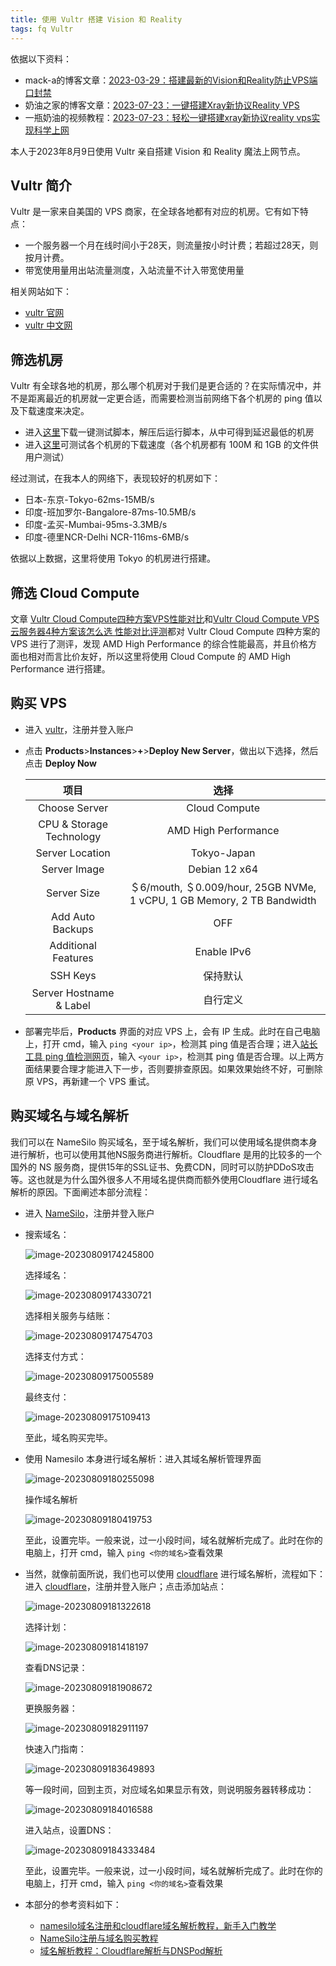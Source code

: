 ```yaml
---
title: 使用 Vultr 搭建 Vision 和 Reality
tags: fq Vultr
---
```


依据以下资料：

- mack-a的博客文章：[2023-03-29：搭建最新的Vision和Reality防止VPS端口封禁](https://www.v2ray-agent.com/archives/1680104902581)
- 奶油之家的博客文章：[2023-07-23：一键搭建Xray新协议Reality VPS](https://naiyous.com/732.html)
- 一瓶奶油的视频教程：[2023-07-23：轻松一键搭建xray新协议reality vps实现科学上网](https://www.youtube.com/watch?v=sVupcPFLvxs&t=256s)

本人于2023年8月9日使用 Vultr 亲自搭建 Vision 和 Reality 魔法上网节点。

## Vultr 简介

Vultr 是一家来自美国的 VPS 商家，在全球各地都有对应的机房。它有如下特点：

- 一个服务器一个月在线时间小于28天，则流量按小时计费；若超过28天，则按月计费。
- 带宽使用量用出站流量测度，入站流量不计入带宽使用量

相关网站如下：

- [vultr 官网](https://www.vultr.com/)
- [vultr 中文网](https://www.vultrcn.com/)

## 筛选机房

Vultr 有全球各地的机房，那么哪个机房对于我们是更合适的？在实际情况中，并不是距离最近的机房就一定更合适，而需要检测当前网络下各个机房的 ping 值以及下载速度来决定。

- 进入[这里](https://www.vultrcn.com/9.html)下载一键测试脚本，解压后运行脚本，从中可得到延迟最低的机房
- 进入[这里](https://www.vultrcn.com/2.html)可测试各个机房的下载速度（各个机房都有 100M 和 1GB 的文件供用户测试） 

经过测试，在我本人的网络下，表现较好的机房如下：

- 日本-东京-Tokyo-62ms-15MB/s
- 印度-班加罗尔-Bangalore-87ms-10.5MB/s
- 印度-孟买-Mumbai-95ms-3.3MB/s
- 印度-德里NCR-Delhi NCR-116ms-6MB/s

依据以上数据，这里将使用 Tokyo 的机房进行搭建。

## 筛选 Cloud Compute

文章 [Vultr Cloud Compute四种方案VPS性能对比](https://www.vpscue.com/142.html)和[Vultr Cloud Compute VPS云服务器4种方案该怎么选 性能对比评测](https://hostcsr.com/526.html)都对 Vultr Cloud Compute 四种方案的 VPS 进行了测评，发现 AMD High Performance 的综合性能最高，并且价格方面也相对而言比价友好，所以这里将使用 Cloud Compute 的 AMD High Performance 进行搭建。

## 购买 VPS

- 进入 [vultr](https://www.vultr.com/)，注册并登入账户

- 点击 **Products**>**Instances**>**+**>**Deploy New Server**，做出以下选择，然后点击 **Deploy Now**

  |           项目           |                             选择                             |
  | :----------------------: | :----------------------------------------------------------: |
  |      Choose Server       |                        Cloud Compute                         |
  | CPU & Storage Technology |                     AMD High Performance                     |
  |     Server Location      |                         Tokyo-Japan                          |
  |       Server Image       |                        Debian 12 x64                         |
  |       Server Size        | ＄6/mouth,  ＄0.009/hour, 25GB NVMe, 1 vCPU, 1 GB Memory, 2 TB Bandwidth |
  |     Add Auto Backups     |                             OFF                              |
  |   Additional Features    |                         Enable IPv6                          |
  |         SSH Keys         |                           保持默认                           |
  | Server Hostname & Label  |                           自行定义                           |

- 部署完毕后，**Products** 界面的对应 VPS 上，会有 IP 生成。此时在自己电脑上，打开 cmd，输入 `ping <your ip>`，检测其 ping 值是否合理；进入[站长工具 ping 值检测网页](https://ping.chinaz.com/)，输入 `<your ip>`，检测其 ping 值是否合理。以上两方面结果要合理才能进入下一步，否则要排查原因。如果效果始终不好，可删除原 VPS，再新建一个 VPS 重试。

## 购买域名与域名解析

我们可以在 NameSilo 购买域名，至于域名解析，我们可以使用域名提供商本身进行解析，也可以使用其他NS服务商进行解析。Cloudflare 是用的比较多的一个国外的 NS 服务商，提供15年的SSL证书、免费CDN，同时可以防护DDoS攻击等。这也就是为什么国外很多人不用域名提供商而额外使用Cloudflare 进行域名解析的原因。下面阐述本部分流程：

- 进入 [NameSilo](https://www.namesilo.com/)，注册并登入账户

- 搜索域名：

  ![image-20230809174245800](https://cdn.staticaly.com/gh/Meiting-Wang/pictures@main/picgo/202308091742854.png)

  选择域名：

  ![image-20230809174330721](https://cdn.staticaly.com/gh/Meiting-Wang/pictures@main/picgo/202308091743742.png)

  选择相关服务与结账：

  ![image-20230809174754703](https://cdn.staticaly.com/gh/Meiting-Wang/pictures@main/picgo/202308091747746.png)

  选择支付方式：

  ![image-20230809175005589](https://cdn.staticaly.com/gh/Meiting-Wang/pictures@main/picgo/202308091750620.png)

  最终支付：

  ![image-20230809175109413](https://cdn.staticaly.com/gh/Meiting-Wang/pictures@main/picgo/202308091751447.png)

  至此，域名购买完毕。

- 使用 Namesilo 本身进行域名解析：进入其域名解析管理界面

  ![image-20230809180255098](https://cdn.staticaly.com/gh/Meiting-Wang/pictures@main/picgo/202308091802135.png)

  操作域名解析

  ![image-20230809180419753](https://cdn.staticaly.com/gh/Meiting-Wang/pictures@main/picgo/202308091804780.png)

  至此，设置完毕。一般来说，过一小段时间，域名就解析完成了。此时在你的电脑上，打开 cmd，输入 `ping <你的域名>`查看效果

- 当然，就像前面所说，我们也可以使用 [cloudflare](https://www.cloudflare.com/) 进行域名解析，流程如下：进入 [cloudflare](https://www.cloudflare.com/)，注册并登入账户；点击添加站点：

  ![image-20230809181322618](https://cdn.staticaly.com/gh/Meiting-Wang/pictures@main/picgo/202308091813641.png)

  选择计划：

  ![image-20230809181418197](https://cdn.staticaly.com/gh/Meiting-Wang/pictures@main/picgo/202308091814216.png)

  查看DNS记录：

  ![image-20230809181908672](https://cdn.staticaly.com/gh/Meiting-Wang/pictures@main/picgo/202308091819700.png)

  更换服务器：

  ![image-20230809182911197](https://cdn.staticaly.com/gh/Meiting-Wang/pictures@main/picgo/202308091829311.png)

  快速入门指南：

  ![image-20230809183649893](https://cdn.staticaly.com/gh/Meiting-Wang/pictures@main/picgo/202308091836912.png)

  等一段时间，回到主页，对应域名如果显示有效，则说明服务器转移成功：

  ![image-20230809184016588](https://cdn.staticaly.com/gh/Meiting-Wang/pictures@main/picgo/202308091840610.png)

  进入站点，设置DNS：

  ![image-20230809184333484](https://cdn.staticaly.com/gh/Meiting-Wang/pictures@main/picgo/202308091843511.png)

  至此，设置完毕。一般来说，过一小段时间，域名就解析完成了。此时在你的电脑上，打开 cmd，输入 `ping <你的域名>`查看效果

- 本部分的参考资料如下：

  - [namesilo域名注册和cloudflare域名解析教程，新手入门教学](https://www.youtube.com/watch?v=NW49jTk0w60)
  - [NameSilo注册与域名购买教程](https://www.vpsgo.com/namesilo-coupon-and-register.html)
  - [域名解析教程：Cloudflare解析与DNSPod解析](https://www.vpsgo.com/domain-ns-cloudflare-dnspod.html)






























